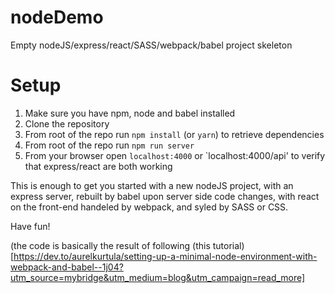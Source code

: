 # nodeDemo
Empty nodeJS/express/react/SASS/webpack/babel project skeleton

# Setup

1. Make sure you have npm, node and babel installed
2. Clone the repository
3. From root of the repo run `npm install`  (or `yarn`) to retrieve dependencies
4. From root of the repo run `npm run server`
5. From your browser open `localhost:4000` or `localhost:4000/api' to verify that express/react are both working

This is enough to get you started with a new nodeJS project, with an express server, rebuilt by babel upon server side code changes,
with react on the front-end handeled by webpack, and syled by SASS or CSS. 

Have fun!

(the code is basically the result of following (this tutorial)[https://dev.to/aurelkurtula/setting-up-a-minimal-node-environment-with-webpack-and-babel--1j04?utm_source=mybridge&utm_medium=blog&utm_campaign=read_more]

